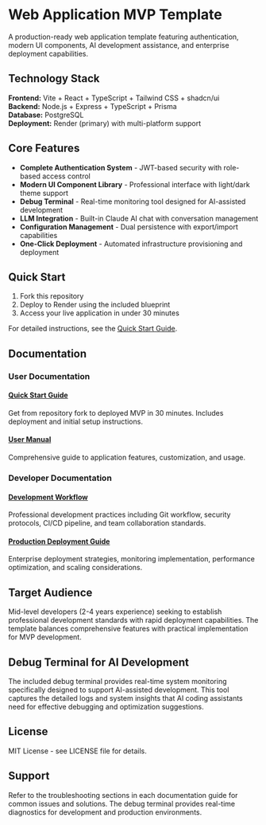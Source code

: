 # Web Application MVP Template

A production-ready web application template featuring authentication, modern UI components, AI development assistance, and enterprise deployment capabilities.

## Technology Stack

**Frontend:** Vite + React + TypeScript + Tailwind CSS + shadcn/ui  
**Backend:** Node.js + Express + TypeScript + Prisma  
**Database:** PostgreSQL  
**Deployment:** Render (primary) with multi-platform support  

## Core Features

- **Complete Authentication System** - JWT-based security with role-based access control
- **Modern UI Component Library** - Professional interface with light/dark theme support
- **Debug Terminal** - Real-time monitoring tool designed for AI-assisted development
- **LLM Integration** - Built-in Claude AI chat with conversation management
- **Configuration Management** - Dual persistence with export/import capabilities
- **One-Click Deployment** - Automated infrastructure provisioning and deployment

## Quick Start

1. Fork this repository
2. Deploy to Render using the included blueprint
3. Access your live application in under 30 minutes

For detailed instructions, see the [Quick Start Guide](/user-docs/quick-start-guide.md).

## Documentation

### User Documentation

#### [Quick Start Guide](/user-docs/quick-start-guide.md)
Get from repository fork to deployed MVP in 30 minutes. Includes deployment and initial setup instructions.

#### [User Manual](/user-docs/user-manual.md)
Comprehensive guide to application features, customization, and usage.

### Developer Documentation

#### [Development Workflow](/design-docs/03-development-workflow.md)
Professional development practices including Git workflow, security protocols, CI/CD pipeline, and team collaboration standards.

#### [Production Deployment Guide](/design-docs/04-production-guide.md)
Enterprise deployment strategies, monitoring implementation, performance optimization, and scaling considerations.

## Target Audience

Mid-level developers (2-4 years experience) seeking to establish professional development standards with rapid deployment capabilities. The template balances comprehensive features with practical implementation for MVP development.

## Debug Terminal for AI Development

The included debug terminal provides real-time system monitoring specifically designed to support AI-assisted development. This tool captures the detailed logs and system insights that AI coding assistants need for effective debugging and optimization suggestions.

## License

MIT License - see LICENSE file for details.

## Support

Refer to the troubleshooting sections in each documentation guide for common issues and solutions. The debug terminal provides real-time diagnostics for development and production environments.

